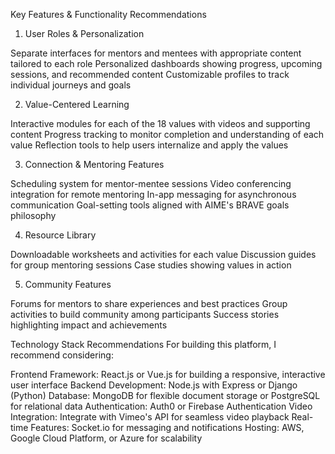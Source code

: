 Key Features & Functionality Recommendations
1. User Roles & Personalization

Separate interfaces for mentors and mentees with appropriate content tailored to each role
Personalized dashboards showing progress, upcoming sessions, and recommended content
Customizable profiles to track individual journeys and goals

2. Value-Centered Learning

Interactive modules for each of the 18 values with videos and supporting content
Progress tracking to monitor completion and understanding of each value
Reflection tools to help users internalize and apply the values

3. Connection & Mentoring Features

Scheduling system for mentor-mentee sessions
Video conferencing integration for remote mentoring
In-app messaging for asynchronous communication
Goal-setting tools aligned with AIME's BRAVE goals philosophy

4. Resource Library

Downloadable worksheets and activities for each value
Discussion guides for group mentoring sessions
Case studies showing values in action

5. Community Features

Forums for mentors to share experiences and best practices
Group activities to build community among participants
Success stories highlighting impact and achievements

Technology Stack Recommendations
For building this platform, I recommend considering:

Frontend Framework: React.js or Vue.js for building a responsive, interactive user interface
Backend Development: Node.js with Express or Django (Python)
Database: MongoDB for flexible document storage or PostgreSQL for relational data
Authentication: Auth0 or Firebase Authentication
Video Integration: Integrate with Vimeo's API for seamless video playback
Real-time Features: Socket.io for messaging and notifications
Hosting: AWS, Google Cloud Platform, or Azure for scalability